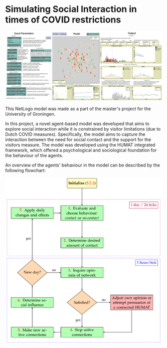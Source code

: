 # Simulating Social Interaction in times of COVID restrictions

![Image](https://github.com/boscy/SimulatingSocialInteraction/blob/main/img/full_model_screenshot.png?raw=true)

This NetLogo model was made as a part of the master's project for the University of Groningen.

In this project, a novel agent-based model was developed that aims to explore social interaction while it is constrained by visitor limitations (due to Dutch COVID measures). Specifically, the model aims to capture the interaction between the need for social contact and the support for the visitors measure. The model was developed using the HUMAT integrated framework, which offered a psychological and sociological foundation for the behaviour of the agents. 

An overview of the agents' behaviour in the model can be described by the following flowchart:


![Image](https://github.com/boscy/SimulatingSocialInteraction/blob/main/img/flowchart_image.png?raw=true)

